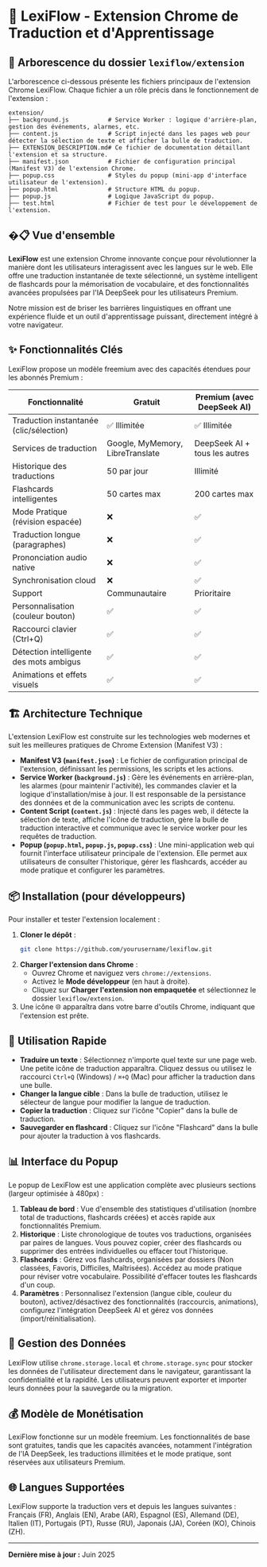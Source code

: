 # 🚀 LexiFlow - Extension Chrome de Traduction et d'Apprentissage


## 📁 Arborescence du dossier `lexiflow/extension`

L'arborescence ci-dessous présente les fichiers principaux de l'extension Chrome LexiFlow. Chaque fichier a un rôle précis dans le fonctionnement de l'extension :

```
extension/
├── background.js           # Service Worker : logique d'arrière-plan, gestion des événements, alarmes, etc.
├── content.js              # Script injecté dans les pages web pour détecter la sélection de texte et afficher la bulle de traduction.
├── EXTENSION_DESCRIPTION.md# Ce fichier de documentation détaillant l'extension et sa structure.
├── manifest.json           # Fichier de configuration principal (Manifest V3) de l'extension Chrome.
├── popup.css               # Styles du popup (mini-app d'interface utilisateur de l'extension).
├── popup.html              # Structure HTML du popup.
├── popup.js                # Logique JavaScript du popup.
├── test.html               # Fichier de test pour le développement de l'extension.
```

## �📋 Vue d'ensemble

**LexiFlow** est une extension Chrome innovante conçue pour révolutionner la manière dont les utilisateurs interagissent avec les langues sur le web. Elle offre une traduction instantanée de texte sélectionné, un système intelligent de flashcards pour la mémorisation de vocabulaire, et des fonctionnalités avancées propulsées par l'IA DeepSeek pour les utilisateurs Premium.

Notre mission est de briser les barrières linguistiques en offrant une expérience fluide et un outil d'apprentissage puissant, directement intégré à votre navigateur.

## ✨ Fonctionnalités Clés

LexiFlow propose un modèle freemium avec des capacités étendues pour les abonnés Premium :

| Fonctionnalité                      | Gratuit       | Premium (avec DeepSeek AI) |
|-------------------------------------|---------------|----------------------------|
| Traduction instantanée (clic/sélection) | ✅ Illimitée  | ✅ Illimitée               |
| Services de traduction              | Google, MyMemory, LibreTranslate | DeepSeek AI + tous les autres |
| Historique des traductions          | 50 par jour   | Illimité                   |
| Flashcards intelligentes            | 50 cartes max | 200 cartes max             |
| Mode Pratique (révision espacée)    | ❌            | ✅                         |
| Traduction longue (paragraphes)     | ❌            | ✅                         |
| Prononciation audio native          | ❌            | ✅                         |
| Synchronisation cloud               | ❌            | ✅                         |
| Support                             | Communautaire | Prioritaire                |
| Personnalisation (couleur bouton)   | ✅            | ✅                         |
| Raccourci clavier (Ctrl+Q)          | ✅            | ✅                         |
| Détection intelligente des mots ambigus | ✅            | ✅                         |
| Animations et effets visuels        | ✅            | ✅                         |

## 🏗️ Architecture Technique

L'extension LexiFlow est construite sur les technologies web modernes et suit les meilleures pratiques de Chrome Extension (Manifest V3) :

*   **Manifest V3 (`manifest.json`)** : Le fichier de configuration principal de l'extension, définissant les permissions, les scripts et les actions.
*   **Service Worker (`background.js`)** : Gère les événements en arrière-plan, les alarmes (pour maintenir l'activité), les commandes clavier et la logique d'installation/mise à jour. Il est responsable de la persistance des données et de la communication avec les scripts de contenu.
*   **Content Script (`content.js`)** : Injecté dans les pages web, il détecte la sélection de texte, affiche l'icône de traduction, gère la bulle de traduction interactive et communique avec le service worker pour les requêtes de traduction.
*   **Popup (`popup.html`, `popup.js`, `popup.css`)** : Une mini-application web qui fournit l'interface utilisateur principale de l'extension. Elle permet aux utilisateurs de consulter l'historique, gérer les flashcards, accéder au mode pratique et configurer les paramètres.

## 📦 Installation (pour développeurs)

Pour installer et tester l'extension localement :

1.  **Cloner le dépôt** :
    ```bash
    git clone https://github.com/yourusername/lexiflow.git
    ```
2.  **Charger l'extension dans Chrome** :
    *   Ouvrez Chrome et naviguez vers `chrome://extensions`.
    *   Activez le **Mode développeur** (en haut à droite).
    *   Cliquez sur **Charger l'extension non empaquetée** et sélectionnez le dossier `lexiflow/extension`.
3.  Une icône 🌐 apparaîtra dans votre barre d'outils Chrome, indiquant que l'extension est prête.

## 🚀 Utilisation Rapide

*   **Traduire un texte** : Sélectionnez n'importe quel texte sur une page web. Une petite icône de traduction apparaîtra. Cliquez dessus ou utilisez le raccourci `Ctrl+Q` (Windows) / `⌘+Q` (Mac) pour afficher la traduction dans une bulle.
*   **Changer la langue cible** : Dans la bulle de traduction, utilisez le sélecteur de langue pour modifier la langue de traduction.
*   **Copier la traduction** : Cliquez sur l'icône "Copier" dans la bulle de traduction.
*   **Sauvegarder en flashcard** : Cliquez sur l'icône "Flashcard" dans la bulle pour ajouter la traduction à vos flashcards.

## 📊 Interface du Popup

Le popup de LexiFlow est une application complète avec plusieurs sections (largeur optimisée à 480px) :

1.  **Tableau de bord** : Vue d'ensemble des statistiques d'utilisation (nombre total de traductions, flashcards créées) et accès rapide aux fonctionnalités Premium.
2.  **Historique** : Liste chronologique de toutes vos traductions, organisées par paires de langues. Vous pouvez copier, créer des flashcards ou supprimer des entrées individuelles ou effacer tout l'historique.
3.  **Flashcards** : Gérez vos flashcards, organisées par dossiers (Non classées, Favoris, Difficiles, Maîtrisées). Accédez au mode pratique pour réviser votre vocabulaire. Possibilité d'effacer toutes les flashcards d'un coup.
4.  **Paramètres** : Personnalisez l'extension (langue cible, couleur du bouton), activez/désactivez des fonctionnalités (raccourcis, animations), configurez l'intégration DeepSeek AI et gérez vos données (import/réinitialisation).

## 💾 Gestion des Données

LexiFlow utilise `chrome.storage.local` et `chrome.storage.sync` pour stocker les données de l'utilisateur directement dans le navigateur, garantissant la confidentialité et la rapidité. Les utilisateurs peuvent exporter et importer leurs données pour la sauvegarde ou la migration.

## 💰 Modèle de Monétisation

LexiFlow fonctionne sur un modèle freemium. Les fonctionnalités de base sont gratuites, tandis que les capacités avancées, notamment l'intégration de l'IA DeepSeek, les traductions illimitées et le mode pratique, sont réservées aux utilisateurs Premium.

## 🌐 Langues Supportées

LexiFlow supporte la traduction vers et depuis les langues suivantes :
Français (FR), Anglais (EN), Arabe (AR), Espagnol (ES), Allemand (DE), Italien (IT), Portugais (PT), Russe (RU), Japonais (JA), Coréen (KO), Chinois (ZH).

---

**Dernière mise à jour :** Juin 2025
